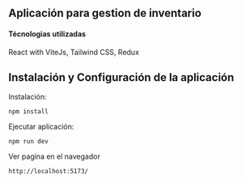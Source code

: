 ## Aplicación para gestion de inventario
#### Técnologias utilizadas
React with ViteJs, Tailwind CSS, Redux

## Instalación y Configuración de la aplicación
Instalación:

`npm install`

Ejecutar aplicación:

`npm run dev`

Ver pagina en el navegador

`http://localhost:5173/`